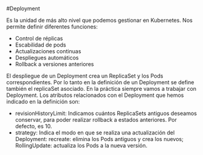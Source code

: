 #

#Deployment

Es la unidad de más alto nivel que podemos gestionar en Kubernetes. Nos permite definir diferentes funciones:

* Control de réplicas
* Escabilidad de pods
* Actualizaciones continuas
* Despliegues automáticos
* Rollback a versiones anteriores


El despliegue de un Deployment crea un ReplicaSet y los Pods correspondientes. Por lo tanto en la definición de un Deployment se define también el replicaSet asociado. En la práctica siempre vamos a trabajar con Deployment. Los atributos relacionados con el Deployment que hemos indicado en la definición son:

* revisionHistoryLimit: Indicamos cuántos ReplicaSets antiguos deseamos conservar, para poder realizar rollback a estados anteriores. Por defecto, es 10.
* strategy: Indica el modo en que se realiza una actualización del Deployment: recreate: elimina los Pods antiguos y crea los nuevos; RollingUpdate: actualiza los Pods a la nueva versión.


